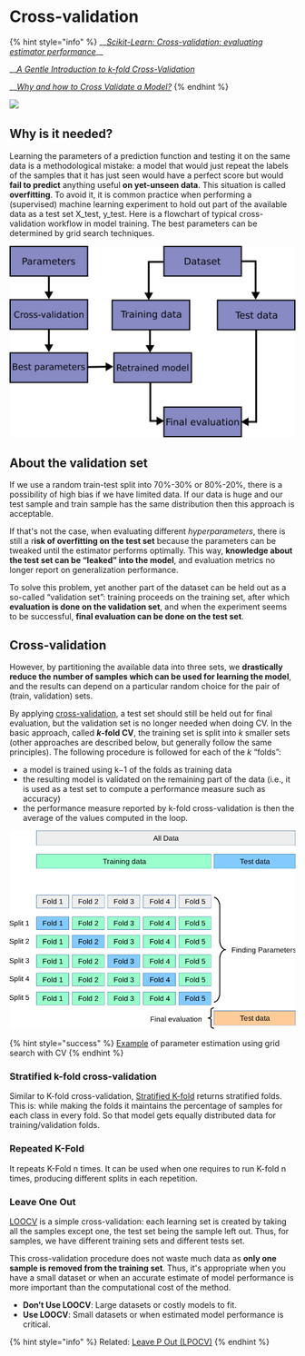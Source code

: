 # Cross-validation

{% hint style="info" %}
\_\_[_Scikit-Learn: Cross-validation: evaluating estimator performance_](https://scikit-learn.org/stable/modules/cross_validation.html)\_\_

\_\_[_A Gentle Introduction to k-fold Cross-Validation_](https://machinelearningmastery.com/k-fold-cross-validation/)

\_\_[_Why and how to Cross Validate a Model?_](https://towardsdatascience.com/why-and-how-to-cross-validate-a-model-d6424b45261f)
{% endhint %}

![](https://media.giphy.com/media/c0NwRD0Vi5Cta/giphy.gif)

## Why is it needed?

Learning the parameters of a prediction function and testing it on the same data is a methodological mistake: a model that would just repeat the labels of the samples that it has just seen would have a perfect score but would **fail to predict** anything useful **on yet-unseen data**. This situation is called **overfitting**. To avoid it, it is common practice when performing a \(supervised\) machine learning experiment to hold out part of the available data as a test set X\_test, y\_test. Here is a flowchart of typical cross-validation workflow in model training. The best parameters can be determined by grid search techniques.

![](../../.gitbook/assets/image%20%28104%29.png)

## About the validation set

If we use a random train-test split into 70%-30% or 80%-20%, there is a possibility of high bias if we have limited data. If our data is huge and our test sample and train sample has the same distribution then this approach is acceptable.

If that's not the case, when evaluating different _hyperparameters_, there is still a r**isk of overfitting on the test set** because the parameters can be tweaked until the estimator performs optimally. This way, **knowledge about the test set can be “leaked” into the model**, and evaluation metrics no longer report on generalization performance.

To solve this problem, yet another part of the dataset can be held out as a so-called “validation set”: training proceeds on the training set, after which **evaluation is done on the validation set**, and when the experiment seems to be successful, **final evaluation can be done on the test set**.

## Cross-validation

However, by partitioning the available data into three sets, we **drastically reduce the number of samples which can be used for learning the model**, and the results can depend on a particular random choice for the pair of \(train, validation\) sets.

By applying [cross-validation](https://en.wikipedia.org/wiki/Cross-validation_%28statistics%29), a test set should still be held out for final evaluation, but the validation set is no longer needed when doing CV. In the basic approach, called _**k**_**-fold CV**, the training set is split into _k_ smaller sets \(other approaches are described below, but generally follow the same principles\). The following procedure is followed for each of the _k_ “folds”:

* a model is trained using k−1 of the folds as training data
* the resulting model is validated on the remaining part of the data \(i.e., it is used as a test set to compute a performance measure such as accuracy\)
* the performance measure reported by k-fold cross-validation is then the average of the values computed in the loop.

![](../../.gitbook/assets/image%20%28105%29.png)

{% hint style="success" %}
[Example](https://scikit-learn.org/stable/auto_examples/model_selection/plot_grid_search_digits.html) of parameter estimation using grid search with CV
{% endhint %}

### Stratified k-fold cross-validation

Similar to K-fold cross-validation, [Stratified K-fold](https://scikit-learn.org/stable/modules/cross_validation.html#stratified-k-fold) returns stratified folds. This is: while making the folds it maintains the percentage of samples for each class in every fold. So that model gets equally distributed data for training/validation folds.

### **Repeated K-Fold**

It repeats K-Fold n times. It can be used when one requires to run K-fold n times, producing different splits in each repetition.

### Leave One Out

[LOOCV](https://machinelearningmastery.com/loocv-for-evaluating-machine-learning-algorithms/) is a simple cross-validation: each learning set is created by taking all the samples except one, the test set being the sample left out. Thus, for samples, we have different training sets and different tests set. 

This cross-validation procedure does not waste much data as **only one sample is removed from the training set**. Thus, it's appropriate when you have a small dataset or when an accurate estimate of model performance is more important than the computational cost of the method.

* **Don’t Use LOOCV**: Large datasets or costly models to fit.
* **Use LOOCV**: Small datasets or when estimated model performance is critical.

{% hint style="info" %}
Related: [Leave P Out \(LPOCV\)](https://scikit-learn.org/stable/modules/cross_validation.html#leave-p-out-lpo)
{% endhint %}

